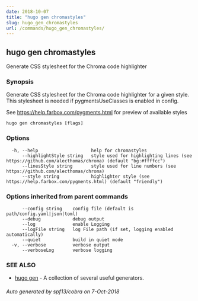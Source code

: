 ```yaml
---
date: 2018-10-07
title: "hugo gen chromastyles"
slug: hugo_gen_chromastyles
url: /commands/hugo_gen_chromastyles/
---
```

## hugo gen chromastyles

Generate CSS stylesheet for the Chroma code highlighter

### Synopsis

Generate CSS stylesheet for the Chroma code highlighter for a given style. This stylesheet is needed if pygmentsUseClasses is enabled in config.

See https://help.farbox.com/pygments.html for preview of available styles

```
hugo gen chromastyles [flags]
```

### Options

```
  -h, --help                    help for chromastyles
      --highlightStyle string   style used for highlighting lines (see https://github.com/alecthomas/chroma) (default "bg:#ffffcc")
      --linesStyle string       style used for line numbers (see https://github.com/alecthomas/chroma)
      --style string            highlighter style (see https://help.farbox.com/pygments.html) (default "friendly")
```

### Options inherited from parent commands

```
      --config string    config file (default is path/config.yaml|json|toml)
      --debug            debug output
      --log              enable Logging
      --logFile string   log File path (if set, logging enabled automatically)
      --quiet            build in quiet mode
  -v, --verbose          verbose output
      --verboseLog       verbose logging
```

### SEE ALSO

* [hugo gen](/commands/hugo_gen/)	 - A collection of several useful generators.

###### Auto generated by spf13/cobra on 7-Oct-2018
